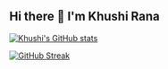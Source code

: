 ## Hi there 👋 I'm Khushi Rana

[![Khushi's GitHub stats](https://github-readme-stats.vercel.app/api?username=Khushi-rana-25&show_icons=true&theme=tokyonight)](https://github.com/anuraghazra/github-readme-stats)

[![GitHub Streak](https://streak-stats.demolab.com/?user=Khushi-rana-25&theme=tokyonight)](https://git.io/streak-stats)
